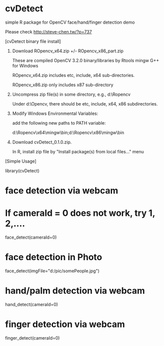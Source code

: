 # cvDetect
simple R package for OpenCV face/hand/finger detection demo

Please check http://steve-chen.tw/?p=737

[cvDetect binary file install]

1. Download ROpencv_x64.zip +/- ROpencv_x86_part.zip 

   These are compiled OpenCV 3.2.0 binary/libraries by Rtools mingw G++ for Windows
   
   ROpencv_x64.zip includes etc, include, x64 sub-directories.
   
   ROpencv_x86.zip only includes x87 sub-directory   

2. Uncompress zip file(s) in some directory, e.g., d:\Ropencv

   Under d:\Opencv, there should be etc, include, x64, x86 subdirectories.

3. Modify Windows Environmental Variables:

   add the following new paths to PATH variable:

   d:\Ropencv\x64\mingw\bin;d:\Ropencv\x86\mingw\bin

4. Download cvDetect_0.1.0.zip. 

   In R, install zip file by "Install package(s) from local files..." menu

[Simple Usage]

library(cvDetect)

# face detection via webcam
# If cameraId = 0 does not work, try 1, 2,....
face_detect(cameraId=0)

# face detection in Photo 
face_detect(imgFile="d:/pic/somePeople.jpg")

# hand/palm detection via webcam
hand_detect(cameraId=0)

# finger detection via webcam
finger_detect(cameraId=0)


